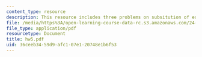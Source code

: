 ```yaml
---
content_type: resource
description: This resource includes three problems on subsitution of equivalent.
file: /media/https%3A/open-learning-course-data-rc.s3.amazonaws.com/24-241-logic-i-fall-2005/36ceeb3459d9afc107e120748e1b6f53_hw5.pdf
file_type: application/pdf
resourcetype: Document
title: hw5.pdf
uid: 36ceeb34-59d9-afc1-07e1-20748e1b6f53
---
```

